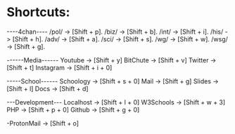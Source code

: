 # Shortcuts:

----4chan----
 /pol/ -> [Shift + p].
 /biz/ -> [Shift + b].
 /int/ -> [Shift + i].
 /his/ -> [Shift + h].
 /adv/ -> [Shift + a].
 /sci/ -> [Shift + s].
 /wg/  -> [Shift + w].
 /wsg/ -> [Shift + g].

------Media------
 Youtube   -> [Shift + y]
 BitChute  -> [Shift + v]
 Twitter   -> [Shift + t]
 Instagram -> [Shift + i + 0]

-----School------
 Schoology -> [Shift + s + 0]
 Mail      -> [Shift + g]
 Slides    -> [Shift + l]
 Docs      -> [Shift + d]

---Development---
 Localhost -> [Shift + l + 0]
 W3Schools -> [Shift + w + 3]
 PHP       -> [Shift + p + 0]
 Github    -> [Shift + g + 0]

-ProtonMail -> [Shift + o]

